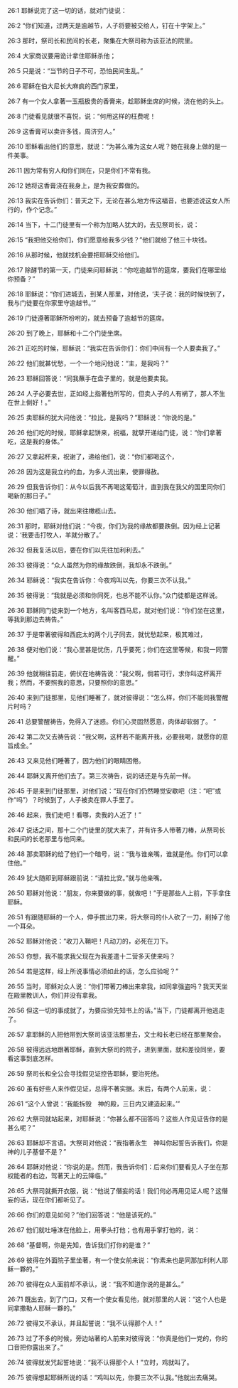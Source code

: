 <a id="1"></a>26:1  耶稣说完了这一切的话，就对门徒说：　　  

<a id="2"></a>26:2  “你们知道，过两天是逾越节，人子将要被交给人，钉在十字架上。”  

<a id="3"></a>26:3  那时，祭司长和民间的长老，聚集在大祭司称为该亚法的院里。  

<a id="4"></a>26:4  大家商议要用诡计拿住耶稣杀他；  

<a id="5"></a>26:5  只是说：“当节的日子不可，恐怕民间生乱。”  

<a id="6"></a>26:6  耶稣在伯大尼长大麻疯的西门家里，  

<a id="7"></a>26:7  有一个女人拿著一玉瓶极贵的香膏来，趁耶稣坐席的时候，浇在他的头上。  

<a id="8"></a>26:8  门徒看见就很不喜悦，说：“何用这样的枉费呢！  

<a id="9"></a>26:9  这香膏可以卖许多钱，周济穷人。”  

<a id="10"></a>26:10  耶稣看出他们的意思，就说：“为甚么难为这女人呢？她在我身上做的是一件美事。  

<a id="11"></a>26:11  因为常有穷人和你们同在，只是你们不常有我。  

<a id="12"></a>26:12  她将这香膏浇在我身上，是为我安葬做的。  

<a id="13"></a>26:13  我实在告诉你们：普天之下，无论在甚么地方传这福音，也要述说这女人所行的，作个记念。”  

<a id="14"></a>26:14  当下，十二门徒里有一个称为加略人犹大的，去见祭司长，说：  

<a id="15"></a>26:15  “我把他交给你们，你们愿意给我多少钱？”他们就给了他三十块钱。  

<a id="16"></a>26:16  从那时候，他就找机会要把耶稣交给他们。  

<a id="17"></a>26:17  除酵节的第一天，门徒来问耶稣说：“你吃逾越节的筵席，要我们在哪里给你预备？”  

<a id="18"></a>26:18  耶稣说：“你们进城去，到某人那里，对他说，‘夫子说：我的时候快到了，我与门徒要在你家里守逾越节。’”  

<a id="19"></a>26:19  门徒遵著耶稣所吩咐的，就去预备了逾越节的筵席。  

<a id="20"></a>26:20  到了晚上，耶稣和十二个门徒坐席。  

<a id="21"></a>26:21  正吃的时候，耶稣说：“我实在告诉你们：你们中间有一个人要卖我了。”  

<a id="22"></a>26:22  他们就甚忧愁，一个一个地问他说：“主，是我吗？”  

<a id="23"></a>26:23  耶稣回答说：“同我蘸手在盘子里的，就是他要卖我。　  

<a id="24"></a>26:24  人子必要去世，正如经上指著他所写的，但卖人子的人有祸了，那人不生在世上倒好！。”  

<a id="25"></a>26:25  卖耶稣的犹大问他说：“拉比，是我吗？”耶稣说：“你说的是。”  

<a id="26"></a>26:26  他们吃的时候，耶稣拿起饼来，祝福，就擘开递给门徒，说：“你们拿著吃，这是我的身体。”  

<a id="27"></a>26:27  又拿起杯来，祝谢了，递给他们，说：“你们都喝这个，  

<a id="28"></a>26:28  因为这是我立约的血，为多人流出来，使罪得赦。  

<a id="29"></a>26:29  但我告诉你们：从今以后我不再喝这葡萄汁，直到我在我父的国里同你们喝新的那日子。”  

<a id="30"></a>26:30  他们唱了诗，就出来往橄榄山去。  

<a id="31"></a>26:31  那时，耶稣对他们说：“今夜，你们为我的缘故都要跌倒。因为经上记著说：‘我要击打牧人，羊就分散了。’  

<a id="32"></a>26:32  但我复活以后，要在你们以先往加利利去。”  

<a id="33"></a>26:33  彼得说：“众人虽然为你的缘故跌倒，我却永不跌倒。”  

<a id="34"></a>26:34  耶稣说：“我实在告诉你：今夜鸡叫以先，你要三次不认我。”  

<a id="35"></a>26:35  彼得说：“我就是必须和你同死，也总不能不认你。”众门徒都是这样说。  

<a id="36"></a>26:36  耶稣同门徒来到一个地方，名叫客西马尼，就对他们说：“你们坐在这里，等我到那边去祷告。”  

<a id="37"></a>26:37  于是带著彼得和西庇太的两个儿子同去，就忧愁起来，极其难过，  

<a id="38"></a>26:38  便对他们说：“我心里甚是忧伤，几乎要死；你们在这里等候，和我一同警醒。”  

<a id="39"></a>26:39  他就稍往前走，俯伏在地祷告说：“我父啊，倘若可行，求你叫这杯离开我；然而，不要照我的意思，只要照你的意思。”  

<a id="40"></a>26:40  来到门徒那里，见他们睡著了，就对彼得说：“怎么样，你们不能同我警醒片时吗？  

<a id="41"></a>26:41  总要警醒祷告，免得入了迷惑。你们心灵固然愿意，肉体却软弱了。 ”  

<a id="42"></a>26:42  第二次又去祷告说：“我父啊，这杯若不能离开我，必要我喝，就愿你的意旨成全。”  

<a id="43"></a>26:43  又来见他们睡著了，因为他们的眼睛困倦。  

<a id="44"></a>26:44  耶稣又离开他们去了。第三次祷告，说的话还是与先前一样。  

<a id="45"></a>26:45  于是来到门徒那里，对他们说：“现在你们仍然睡觉安歇吧（注：“吧”或作“吗”）？时候到了，人子被卖在罪人手里了。　  

<a id="46"></a>26:46  起来，我们走吧！看哪，卖我的人近了！”  

<a id="47"></a>26:47  说话之间，那十二个门徒里的犹大来了，并有许多人带著刀棒，从祭司长和民间的长老那里与他同来。  

<a id="48"></a>26:48  那卖耶稣的给了他们一个暗号，说：“我与谁亲嘴，谁就是他。你们可以拿住他。”  

<a id="49"></a>26:49  犹大随即到耶稣跟前说：“请拉比安。”就与他亲嘴。  

<a id="50"></a>26:50  耶稣对他说：“朋友，你来要做的事，就做吧！”于是那些人上前，下手拿住耶稣。  

<a id="51"></a>26:51  有跟随耶稣的一个人，伸手拔出刀来，将大祭司的仆人砍了一刀，削掉了他一个耳朵。  

<a id="52"></a>26:52  耶稣对他说：“收刀入鞘吧！凡动刀的，必死在刀下。　  

<a id="53"></a>26:53  你想，我不能求我父现在为我差遣十二营多天使来吗？  

<a id="54"></a>26:54  若是这样，经上所说事情必须如此的话，怎么应验呢？”  

<a id="55"></a>26:55  当时，耶稣对众人说：“你们带著刀棒出来拿我，如同拿强盗吗？我天天坐在殿里教训人，你们并没有拿我。  

<a id="56"></a>26:56  但这一切的事成就了，为要应验先知书上的话。”当下，门徒都离开他逃走了。  

<a id="57"></a>26:57  拿耶稣的人把他带到大祭司该亚法那里去，文士和长老已经在那里聚会。  

<a id="58"></a>26:58  彼得远远地跟著耶稣，直到大祭司的院子，进到里面，就和差役同坐，要看这事到底怎样。  

<a id="59"></a>26:59  祭司长和全公会寻找假见证控告耶稣，要治死他。  

<a id="60"></a>26:60  虽有好些人来作假见证，总得不著实据。末后，有两个人前来，说：  

<a id="61"></a>26:61  “这个人曾说：‘我能拆毁　神的殿，三日内又建造起来。’”  

<a id="62"></a>26:62  大祭司就站起来，对耶稣说：“你甚么都不回答吗？这些人作见证告你的是甚么呢？”  

<a id="63"></a>26:63  耶稣却不言语。大祭司对他说：“我指著永生　神叫你起誓告诉我们，你是　神的儿子基督不是？”  

<a id="64"></a>26:64  耶稣对他说：“你说的是。然而，我告诉你们：后来你们要看见人子坐在那权能者的右边，驾著天上的云降临。”  

<a id="65"></a>26:65  大祭司就撕开衣服，说：“他说了僭妄的话！我们何必再用见证人呢？这僭妄的话，现在你们都听见了。  

<a id="66"></a>26:66  你们的意见如何？”他们回答说：“他是该死的。”  

<a id="67"></a>26:67  他们就吐唾沫在他脸上，用拳头打他；也有用手掌打他的，说：  

<a id="68"></a>26:68  “基督啊，你是先知，告诉我们打你的是谁？”  

<a id="69"></a>26:69  彼得在外面院子里坐著，有一个使女前来说：“你素来也是同那加利利人耶稣一夥的。”  

<a id="70"></a>26:70  彼得在众人面前却不承认，说：“我不知道你说的是甚么。”  

<a id="71"></a>26:71  既出去，到了门口，又有一个使女看见他，就对那里的人说：“这个人也是同拿撒勒人耶稣一夥的。”  

<a id="72"></a>26:72  彼得又不承认，并且起誓说：“我不认得那个人！”  

<a id="73"></a>26:73  过了不多的时候，旁边站著的人前来对彼得说：“你真是他们一党的，你的口音把你露出来了。”  

<a id="74"></a>26:74  彼得就发咒起誓地说：“我不认得那个人！”立时，鸡就叫了。  

<a id="75"></a>26:75  彼得想起耶稣所说的话：“鸡叫以先，你要三次不认我。”他就出去痛哭。  
